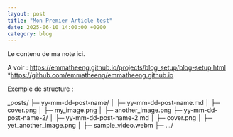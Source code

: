 ```yaml
---
layout: post
title: "Mon Premier Article test"
date: 2025-06-10 14:00:00 +0200
category: blog
---
```


Le contenu de ma note ici.

A voir : https://emmatheeng.github.io/projects/blog_setup/blog-setup.html
        *https://github.com/emmatheeng/emmatheeng.github.io



Exemple de structure : 

_posts/
├─ yy-mm-dd-post-name/
│  ├─ yy-mm-dd-post-name.md
│  ├─ cover.png
│  ├─ my_image.png
│  ├─ another_image.png
├─ yy-mm-dd-post-name-2/
│  ├─ yy-mm-dd-post-name-2.md
│  ├─ cover.png
│  ├─ yet_another_image.png
│  ├─ sample_video.webm
├─ .../
